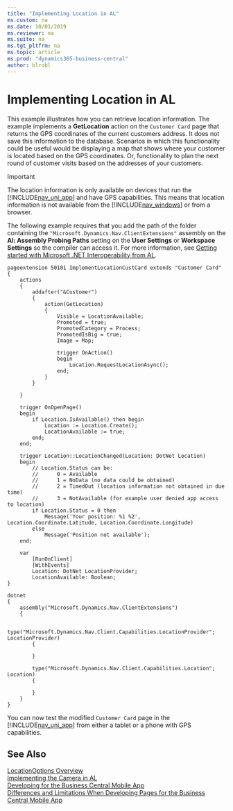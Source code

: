 ```yaml
---
title: "Implementing Location in AL"
ms.custom: na
ms.date: 10/01/2019
ms.reviewer: na
ms.suite: na
ms.tgt_pltfrm: na
ms.topic: article
ms.prod: "dynamics365-business-central"
author: blrobl
---
```

# Implementing Location in AL
This example illustrates how you can retrieve location information. The example implements a **GetLocation** action on the `Customer Card` page that returns the GPS coordinates of the current customers address. It does not save this information to the database. Scenarios in which this functionality could be useful would be displaying a map that shows where your customer is located based on the GPS coordinates. Or, functionality to plan the next round of customer visits based on the addresses of your customers.  

> [!IMPORTANT]  
>  The location information is only available on devices that run the [!INCLUDE[nav_uni_app](includes/nav_uni_app_md.md)] and have GPS capabilities. This means that location information is not available from the [!INCLUDE[nav_windows](includes/nav_windows_md.md)] or from a browser.  

The following example requires that you add the path of the folder containing the `"Microsoft.Dynamics.Nav.ClientExtensions"` assembly on the **Al: Assembly Probing Paths** setting on the **User Settings** or **Workspace Settings** so the compiler can access it. For more information, see [Getting started with Microsoft .NET Interoperability from AL](devenv-get-started-call-dotnet-from-al.md).

```
pageextension 50101 ImplementLocationCustCard extends "Customer Card"
{
    actions
    {
        addafter("&Customer")
        {
            action(GetLocation)
            {
                Visible = LocationAvailable;
                Promoted = true;
                PromotedCategory = Process;
                PromotedIsBig = true;
                Image = Map;

                trigger OnAction()
                begin
                    Location.RequestLocationAsync();
                end;
            }
        }

    }

    trigger OnOpenPage()
    begin
        if Location.IsAvailable() then begin
            Location := Location.Create();
            LocationAvailable := true;
        end;
    end;

    trigger Location::LocationChanged(Location: DotNet Location)
    begin
        // Location.Status can be: 
        //      0 = Available 
        //      1 = NoData (no data could be obtained)
        //      2 = TimedOut (location information not obtained in due time)
        //      3 = NotAvailable (for example user denied app access to location)
        if Location.Status = 0 then
            Message('Your position: %1 %2', Location.Coordinate.Latitude, Location.Coordinate.Longitude)
        else
            Message('Position not available');
    end;

    var
        [RunOnClient]
        [WithEvents]
        Location: DotNet LocationProvider;
        LocationAvailable: Boolean;
}

dotnet
{
    assembly("Microsoft.Dynamics.Nav.ClientExtensions")
    {

        type("Microsoft.Dynamics.Nav.Client.Capabilities.LocationProvider"; LocationProvider)
        {

        }

        type("Microsoft.Dynamics.Nav.Client.Capabilities.Location"; Location)
        {

        }
    }
}

``` 

You can now test the modified `Customer Card` page in the [!INCLUDE[nav_uni_app](includes/nav_uni_app_md.md)] from either a tablet or a phone with GPS capabilities.  

## See Also  
 [LocationOptions Overview](devenv-location-options.md)   
 [Implementing the Camera in AL](devenv-implement-camera-al.md)    
 [Developing for the Business Central Mobile App](devenv-developing-for-the-business-central-mobile-app.md)   
 [Differences and Limitations When Developing Pages for the Business Central Mobile App](devenv-differences-and-limitations-developing-pages-business-central-mobile-app.md)
